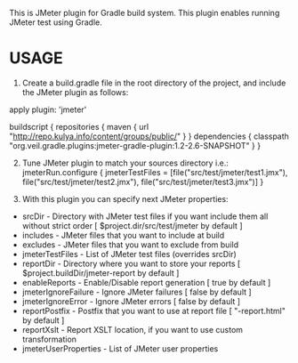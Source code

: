 This is JMeter plugin for Gradle build system. This plugin
enables running JMeter test using Gradle.

USAGE
=====
1) Create a build.gradle file in the root directory of the project, and
include the JMeter plugin as follows:

apply plugin: 'jmeter'

buildscript {
    repositories {
        maven {
            url "http://repo.kulya.info/content/groups/public/"
      }
    }
    dependencies {
        classpath "org.veil.gradle.plugins:jmeter-gradle-plugin:1.2-2.6-SNAPSHOT"
    }
}

2) Tune JMeter plugin to match your sources directory i.e.:
jmeterRun.configure {
    jmeterTestFiles = [file("src/test/jmeter/test1.jmx"), file("src/test/jmeter/test2.jmx"), file("src/test/jmeter/test3.jmx")]
}

3) With this plugin you can specify next JMeter properties:
* srcDir - Directory with JMeter test files if you want include them all without strict order [ $project.dir/src/test/jmeter by default ]
* includes - JMeter files that you want to include at build
* excludes - JMeter files that you want to exclude from build
* jmeterTestFiles - List of JMeter test files (overrides srcDir)
* reportDir - Directory where you want to store your reports [ $project.buildDir/jmeter-report by default ]
* enableReports - Enable/Disable report generation [ true by default ]
* jmeterIgnoreFailure - Ignore JMeter failures  [ false by default ]
* jmeterIgnoreError - Ignore JMeter errors [ false by default ]
* reportPostfix - Postfix that you want to use at report file  [ "-report.html" by default ]
* reportXslt - Report XSLT location, if you want to use custom transformation
* jmeterUserProperties - List of JMeter user properties